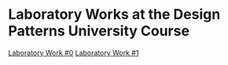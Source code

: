 # Laboratory Works at the Design Patterns University Course

[Laboratory Work #0](https://github.com/yaeby/design-patterns-labs/blob/lab-0/inventory-management-system/README.md)
[Laboratory Work #1](https://github.com/yaeby/design-patterns-labs/blob/lab-1/README.md)

